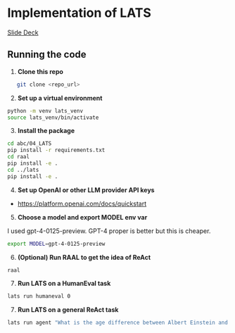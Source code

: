 # Implementation of LATS

[Slide Deck](https://docs.google.com/presentation/d/1gedRSTZB-f_glHojrwre7YwstcT0HdcRjnmzNE-1acI/edit?usp=sharing)

## Running the code

1. **Clone this repo**

```bash
   git clone <repo_url>
```

2. **Set up a virtual environment**

```bash
python -m venv lats_venv
source lats_venv/bin/activate
```

3. **Install the package**

```bash
cd abc/04_LATS
pip install -r requirements.txt
cd raal
pip install -e .
cd ../lats
pip install -e .
```

4. **Set up OpenAI or other LLM provider API keys**

- https://platform.openai.com/docs/quickstart

5. **Choose a model and export MODEL env var**

I used gpt-4-0125-preview. GPT-4 proper is better but this is cheaper.

```bash
export MODEL=gpt-4-0125-preview
```

6. **(Optional) Run RAAL to get the idea of ReAct**

```bash
raal
```

7. **Run LATS on a HumanEval task**

```bash
lats run humaneval 0
```

7. **Run LATS on a general ReAct task**

```bash
lats run agent "What is the age difference between Albert Einstein and Issac Newton?"
```

